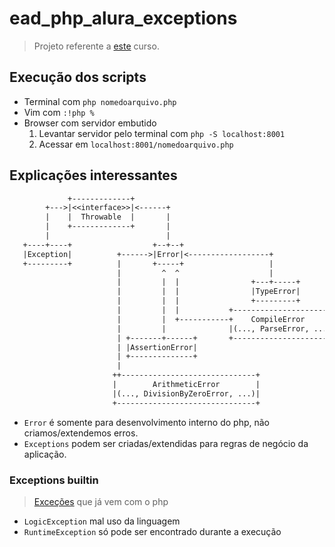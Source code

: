 # ead_php_alura_exceptions

> Projeto referente a [este](https://cursos.alura.com.br/course/php-exceptions-tratamento-erros) curso.

## Execução dos scripts

- Terminal com `php nomedoarquivo.php`
- Vim com `:!php %`
- Browser com servidor embutido
    1. Levantar servidor pelo terminal com `php -S localhost:8001`
    2. Acessar em `localhost:8001/nomedoarquivo.php`

## Explicações interessantes

```txt
             +-------------+
        +--->|<<interface>>|<------+
        |    |  Throwable  |       |
        |    +-------------+       |
        |                          |
   +----+----+                  +--+--+
   |Exception|          +------>|Error|<------------------+
   +---------+          |       +-----+                   |
                        |         ^  ^                    |
                        |         |  |                +---+-----+
                        |         |  |                |TypeError|
                        |         |  |                +---------+
                        |         |  |           +----------------------+
                        |         |  +-----------+    CompileError      |
                        |         |              |(..., ParseError, ...)|
                        | +-------+------+       +----------------------+
                        | |AssertionError|
                        | +--------------+
                        |
                       ++------------------------------+
                       |        ArithmeticError        |
                       |(..., DivisionByZeroError, ...)|
                       +-------------------------------+
```

- `Error` é somente para desenvolvimento interno do php, não criamos/extendemos erros.
- `Exceptions` podem ser criadas/extendidas para regras de negócio da aplicação.

### Exceptions builtin

> [Exceções](https://www.php.net/manual/pt_BR/spl.exceptions.php) que já vem com o php

- `LogicException` mal uso da linguagem
- `RuntimeException` só pode ser encontrado durante a execução
